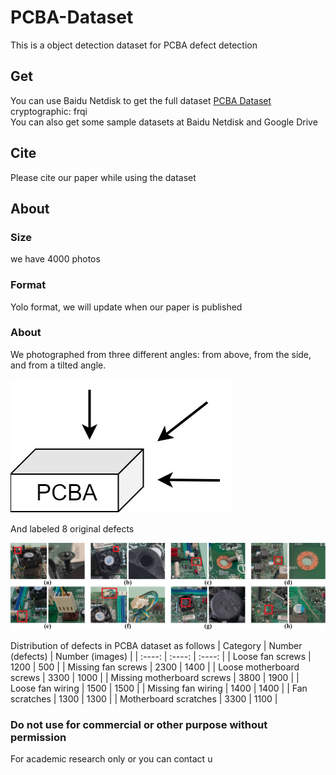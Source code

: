 # PCBA-Dataset
This is a object detection dataset for PCBA defect detection
## Get
You can use Baidu Netdisk to get the full dataset [PCBA Dataset](https://pan.baidu.com/s/1oqxFnLlQ9mj8aeHalj_U7Q) cryptographic: frqi   
You can also get some sample datasets at Baidu Netdisk and Google Drive
## Cite
Please cite our paper while using the dataset
## About
### Size
we have 4000 photos
### Format
Yolo format, we will update when our paper is published
### About
We photographed from three different angles: from above, from the side, and from a tilted angle.  

![photo angle](https://github.com/ismh16/PCBA-Dataset/blob/main/img/angle.jpg "angjpg")   

And labeled 8 original defects    

![photo category](https://github.com/ismh16/PCBA-Dataset/blob/main/img/category.jpg "catejpg")     

Distribution of defects in PCBA dataset as follows
|  Category  | Number (defects)  |  Number (images)  |
|  :----:  | :----:  |  :----:  |
| Loose fan screws | 1200 | 500 |
| Missing fan screws | 2300 | 1400 |
| Loose motherboard screws | 3300 | 1000 |
| Missing motherboard screws | 3800 | 1900 |
| Loose fan wiring | 1500 | 1500 |
| Missing fan wiring | 1400 | 1400 |
| Fan scratches | 1300 | 1300 |
| Motherboard scratches | 3300 | 1100 |  

### Do not use for commercial or other purpose without permission
For academic research only or you can contact u

